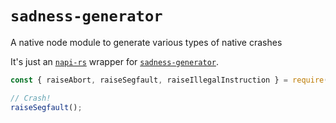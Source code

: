 # `sadness-generator`

A native node module to generate various types of native crashes

It's just an [`napi-rs`](https://github.com/napi-rs/napi-rs) wrapper for [`sadness-generator`](https://github.com/EmbarkStudios/crash-handling/tree/main/sadness-generator).


```ts
const { raiseAbort, raiseSegfault, raiseIllegalInstruction } = require('sadness-generator');

// Crash!
raiseSegfault();
```

